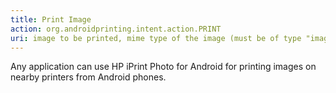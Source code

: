 ```yaml
---
title: Print Image
action: org.androidprinting.intent.action.PRINT
uri: image to be printed, mime type of the image (must be of type "image/*")
---
```

Any application can use HP iPrint Photo for Android for printing images on nearby printers from Android phones.
